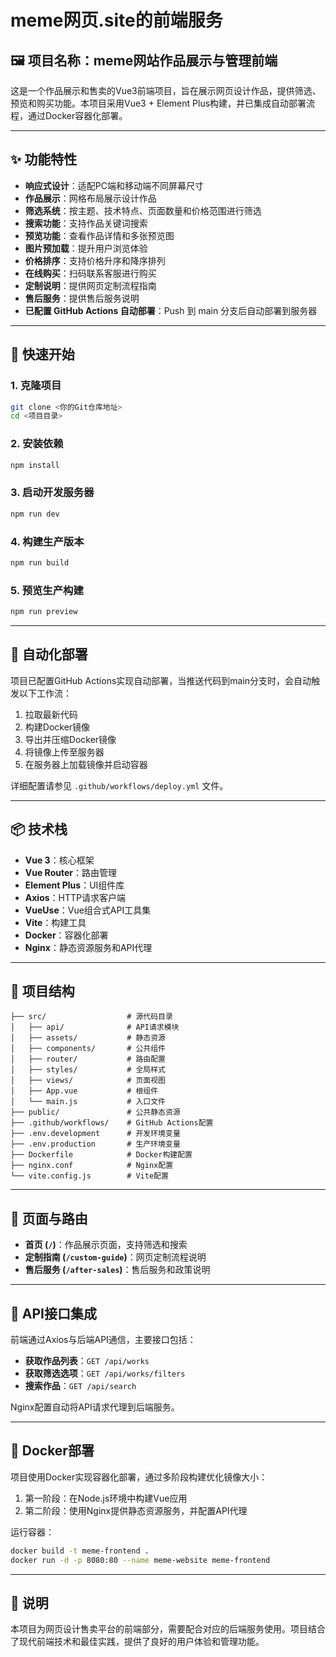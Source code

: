 # meme网页.site的前端服务

## 🖼 项目名称：meme网站作品展示与管理前端

这是一个作品展示和售卖的Vue3前端项目，旨在展示网页设计作品，提供筛选、预览和购买功能。本项目采用Vue3 + Element Plus构建，并已集成自动部署流程，通过Docker容器化部署。

------

## ✨ 功能特性

- **响应式设计**：适配PC端和移动端不同屏幕尺寸
- **作品展示**：网格布局展示设计作品
- **筛选系统**：按主题、技术特点、页面数量和价格范围进行筛选
- **搜索功能**：支持作品关键词搜索
- **预览功能**：查看作品详情和多张预览图
- **图片预加载**：提升用户浏览体验
- **价格排序**：支持价格升序和降序排列
- **在线购买**：扫码联系客服进行购买
- **定制说明**：提供网页定制流程指南
- **售后服务**：提供售后服务说明
- **已配置 GitHub Actions 自动部署**：Push 到 main 分支后自动部署到服务器

------

## 🚀 快速开始

### 1. 克隆项目

```bash
git clone <你的Git仓库地址>
cd <项目目录>
```

### 2. 安装依赖

```bash
npm install
```

### 3. 启动开发服务器

```bash
npm run dev
```

### 4. 构建生产版本

```bash
npm run build
```

### 5. 预览生产构建

```bash
npm run preview
```

------

## 🔧 自动化部署

项目已配置GitHub Actions实现自动部署，当推送代码到main分支时，会自动触发以下工作流：

1. 拉取最新代码
2. 构建Docker镜像
3. 导出并压缩Docker镜像
4. 将镜像上传至服务器
5. 在服务器上加载镜像并启动容器

详细配置请参见 `.github/workflows/deploy.yml` 文件。

------

## 📦 技术栈

- **Vue 3**：核心框架
- **Vue Router**：路由管理
- **Element Plus**：UI组件库
- **Axios**：HTTP请求客户端
- **VueUse**：Vue组合式API工具集
- **Vite**：构建工具
- **Docker**：容器化部署
- **Nginx**：静态资源服务和API代理

------

## 📁 项目结构

```
├── src/                  # 源代码目录
│   ├── api/              # API请求模块
│   ├── assets/           # 静态资源
│   ├── components/       # 公共组件
│   ├── router/           # 路由配置
│   ├── styles/           # 全局样式
│   ├── views/            # 页面视图
│   ├── App.vue           # 根组件
│   └── main.js           # 入口文件
├── public/               # 公共静态资源
├── .github/workflows/    # GitHub Actions配置
├── .env.development      # 开发环境变量
├── .env.production       # 生产环境变量
├── Dockerfile            # Docker构建配置
├── nginx.conf            # Nginx配置
└── vite.config.js        # Vite配置
```

------

## 📱 页面与路由

- **首页 (`/`)**：作品展示页面，支持筛选和搜索
- **定制指南 (`/custom-guide`)**：网页定制流程说明
- **售后服务 (`/after-sales`)**：售后服务和政策说明

------

## 🔌 API接口集成

前端通过Axios与后端API通信，主要接口包括：

- **获取作品列表**：`GET /api/works`
- **获取筛选选项**：`GET /api/works/filters`
- **搜索作品**：`GET /api/search`

Nginx配置自动将API请求代理到后端服务。

------

## 🐳 Docker部署

项目使用Docker实现容器化部署，通过多阶段构建优化镜像大小：

1. 第一阶段：在Node.js环境中构建Vue应用
2. 第二阶段：使用Nginx提供静态资源服务，并配置API代理

运行容器：

```bash
docker build -t meme-frontend .
docker run -d -p 8080:80 --name meme-website meme-frontend
```

------

## 📢 说明

本项目为网页设计售卖平台的前端部分，需要配合对应的后端服务使用。项目结合了现代前端技术和最佳实践，提供了良好的用户体验和管理功能。 